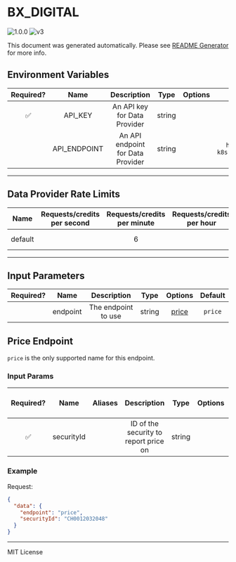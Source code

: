 # BX_DIGITAL

![1.0.0](https://img.shields.io/github/package-json/v/smartcontractkit/external-adapters-js?filename=packages/sources/bx-digital/package.json) ![v3](https://img.shields.io/badge/framework%20version-v3-blueviolet)

This document was generated automatically. Please see [README Generator](../../scripts#readme-generator) for more info.

## Environment Variables

| Required? |     Name     |            Description            |  Type  | Options |                       Default                       |
| :-------: | :----------: | :-------------------------------: | :----: | :-----: | :-------------------------------------------------: |
|    ✅     |   API_KEY    |   An API key for Data Provider    | string |         |                                                     |
|           | API_ENDPOINT | An API endpoint for Data Provider | string |         | `https://dev-cdf-stage-k8s.bxdigital.ch/securities` |

---

## Data Provider Rate Limits

|  Name   | Requests/credits per second | Requests/credits per minute | Requests/credits per hour |       Note        |
| :-----: | :-------------------------: | :-------------------------: | :-----------------------: | :---------------: |
| default |                             |              6              |                           | Reasonable limits |

---

## Input Parameters

| Required? |   Name   |     Description     |  Type  |         Options          | Default |
| :-------: | :------: | :-----------------: | :----: | :----------------------: | :-----: |
|           | endpoint | The endpoint to use | string | [price](#price-endpoint) | `price` |

## Price Endpoint

`price` is the only supported name for this endpoint.

### Input Params

| Required? |    Name    | Aliases |              Description              |  Type  | Options | Default | Depends On | Not Valid With |
| :-------: | :--------: | :-----: | :-----------------------------------: | :----: | :-----: | :-----: | :--------: | :------------: |
|    ✅     | securityId |         | ID of the security to report price on | string |         |         |            |                |

### Example

Request:

```json
{
  "data": {
    "endpoint": "price",
    "securityId": "CH0012032048"
  }
}
```

---

MIT License
